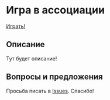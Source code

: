 # Игра в ассоциации

[Играть!](https://warcry.ru/assoc)

## Описание

Тут будет описание!

## Вопросы и предложения

Просьба писать в [Issues](https://github.com/kapxapot/associations/issues). Спасибо!
